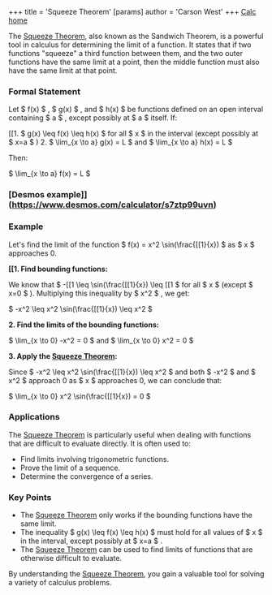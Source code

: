 +++
 title = 'Squeeze Theorem'
[params]
	author = 'Carson West'
+++
[Calc home](./../calc-home/)

The [Squeeze Theorem](./../squeeze-theorem/), also known as the Sandwich Theorem, is a powerful tool in calculus for determining the limit of a function. It states that if two functions "squeeze" a third function between them, and the two outer functions have the same limit at a point, then the middle function must also have the same limit at that point.

### Formal Statement

Let  $ f(x) $ ,  $ g(x) $ , and  $ h(x) $  be functions defined on an open interval containing  $ a $ , except possibly at  $ a $  itself. If:

[[1.   $ g(x) \leq f(x) \leq h(x) $  for all  $ x $  in the interval (except possibly at  $ x=a $ )
2.   $ \lim_{x \to a} g(x) = L $  and  $ \lim_{x \to a} h(x) = L $ 

Then:

 $ \lim_{x \to a} f(x) = L $ 

### [Desmos example]](https://www.desmos.com/calculator/s7ztp99uvn)


### Example

Let's find the limit of the function  $ f(x) = x^2 \sin(\frac{[[1}{x}) $  as  $ x $  approaches 0.

**[[1. Find bounding functions:**

We know that  $ -[[1 \leq \sin(\frac{[[1}{x}) \leq [[1 $  for all  $ x $  (except  $ x=0 $ ).  Multiplying this inequality by  $ x^2 $ , we get:

 $ -x^2 \leq x^2 \sin(\frac{[[1}{x}) \leq x^2 $ 

**2. Find the limits of the bounding functions:**

 $ \lim_{x \to 0} -x^2 = 0 $  and  $ \lim_{x \to 0} x^2 = 0 $ 

**3. Apply the [Squeeze Theorem](./../squeeze-theorem/):**

Since  $ -x^2 \leq x^2 \sin(\frac{[[1}{x}) \leq x^2 $  and both  $ -x^2 $  and  $ x^2 $  approach 0 as  $ x $  approaches 0, we can conclude that:

 $ \lim_{x \to 0} x^2 \sin(\frac{[[1}{x}) = 0 $ 

### Applications

The [Squeeze Theorem](./../squeeze-theorem/) is particularly useful when dealing with functions that are difficult to evaluate directly. It is often used to:

*  Find limits involving trigonometric functions.
*  Prove the limit of a sequence.
*  Determine the convergence of a series.

### Key Points

*  The [Squeeze Theorem](./../squeeze-theorem/) only works if the bounding functions have the same limit.
*  The inequality  $ g(x) \leq f(x) \leq h(x) $  must hold for all values of  $ x $  in the interval, except possibly at  $ x=a $ .
*  The [Squeeze Theorem](./../squeeze-theorem/) can be used to find limits of functions that are otherwise difficult to evaluate.

By understanding the [Squeeze Theorem](./../squeeze-theorem/), you gain a valuable tool for solving a variety of calculus problems.
